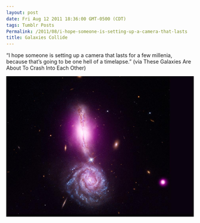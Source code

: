 ```yaml
---
layout: post
date: Fri Aug 12 2011 18:36:00 GMT-0500 (CDT)
tags: Tumblr Posts
Permalink: /2011/08/i-hope-someone-is-setting-up-a-camera-that-lasts
title: Galaxies Collide
---
```


&ldquo;I hope someone is setting up a camera that lasts for a few millenia, because that&rsquo;s going to be one hell of a timelapse.&rdquo; (via These Galaxies Are About To Crash Into Each Other)

![](/public/assets/tumblr/tumblr_lpu9kems0r1qa4klho1_r1_1280.jpg)
